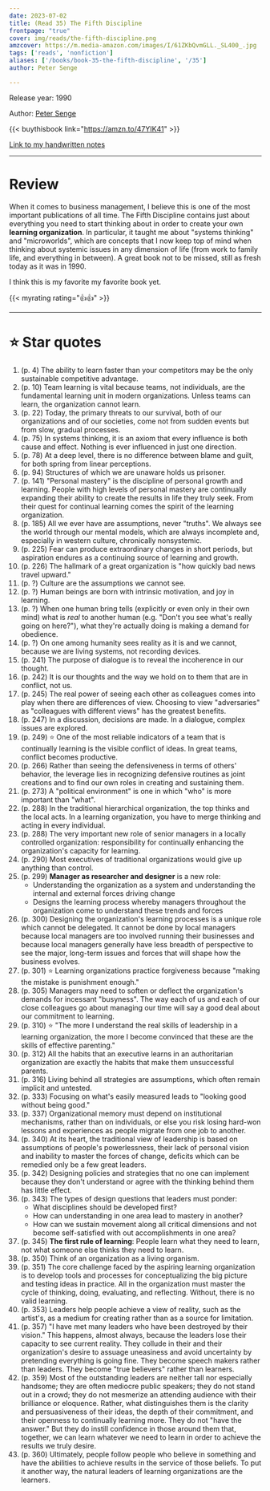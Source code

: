 ```yaml
---
date: 2023-07-02
title: (Read 35) The Fifth Discipline
frontpage: "true"
cover: img/reads/the-fifth-discipline.png
amzcover: https://m.media-amazon.com/images/I/61ZKbQvmGLL._SL400_.jpg
tags: ['reads', 'nonfiction']
aliases: ['/books/book-35-the-fifth-discipline', '/35']
author: Peter Senge

---
```


Release year: 1990

Author: [Peter Senge](https://en.wikipedia.org/wiki/Peter_Senge)

{{< buythisbook link="https://amzn.to/47YIK41" >}}

[Link to my handwritten notes](https://drive.google.com/file/d/1g3yoB0f_aydi_ML371b2YPPWSbRsPIGG/view?usp=drive_link)

---

# Review

When it comes to business management, I believe this is one of the most
important publications of all time. The Fifth Discipline contains just
about everything you need to start thinking about in order to create
your own **learning organization**. In particular, it taught me about
"systems thinking" and "microworlds", which are concepts that I now keep
top of mind when thinking about systemic issues in any dimension of life
(from work to family life, and everything in between). A great book not
to be missed, still as fresh today as it was in 1990.

I think this is my favorite my favorite book yet.

{{< myrating rating="👍👍" >}}

---

# :star: Star quotes
1. (p. 4) The ability to learn faster than your competitors may be the
   only sustainable competitive advantage.
1. (p. 10) Team learning is vital because teams, not individuals, are
   the fundamental learning unit in modern organizations. Unless teams
   can learn, the organization cannot learn.
1. (p. 22) Today, the primary threats to our survival, both of our
   organizations and of our societies, come not from sudden events but
   from slow, gradual processes.
1. (p. 75) In systems thinking, it is an axiom that every influence is
   both cause and effect. Nothing is ever influenced in just one
   direction.
1. (p. 78) At a deep level, there is no difference between blame and
   guilt, for both spring from linear perceptions.
1. (p. 94) Structures of which we are unaware holds us prisoner.
1. (p. 141) "Personal mastery" is the discipline of personal growth and
   learning. People with high levels of personal mastery are continually
   expanding their ability to create the results in life they truly
   seek. From their quest for continual learning comes the spirit of the
   learning organization.
1. (p. 185) All we ever have are assumptions, never "truths". We always
   see the world through our mental models, which are always incomplete
   and, especially in western culture, chronically nonsystemic.
1. (p. 225) Fear can produce extraordinary changes in short periods, but
   aspiration endures as a continuing source of learning and growth.
1. (p. 226) The hallmark of a great organization is "how quickly bad
   news travel upward."
1. (p. ?) Culture are the assumptions we cannot see.
1. (p. ?) Human beings are born with intrinsic motivation, and joy in
   learning.
1. (p. ?) When one human bring tells (explicitly or even only in their
   own mind) what is *real* to another human (e.g. "Don't you see what's
   really going on here?"), what they're actually doing is making a
   demand for obedience.
1. (p. ?) On one among humanity sees reality as it is and we cannot,
   because we are living systems, not recording devices.
1. (p. 241) The purpose of dialogue is to reveal the incoherence in our
   thought.
1. (p. 242) It is our thoughts and the way we hold on to them that are
   in conflict, not us.
1. (p. 245) The real power of seeing each other as colleagues comes into
   play when there are differences of view. Choosing to view
   "adversaries" as "colleagues with different views" has the greatest
   benefits.
1. (p. 247) In a discussion, decisions are made. In a dialogue, complex
   issues are explored.
1. (p. 249) :star: One of the most reliable indicators of a team that is
   continually learning is the visible conflict of ideas. In great
   teams, conflict becomes productive.
1. (p. 266) Rather than seeing the defensiveness in terms of others'
   behavior, the leverage lies in recognizing defensive routines as
   joint creations and to find our own roles in creating and sustaining
   them.
1. (p. 273) A "political environment" is one in which "who" is more
   important than "what".
1. (p. 288) In the traditional hierarchical organization, the top thinks
   and the local acts. In a learning organization, you have to merge
   thinking and acting in every individual.
1. (p. 288) The very important new role of senior managers in a locally
   controlled organization: responsibility for continually enhancing the
   organization's capacity for learning.
1. (p. 290) Most executives of traditional organizations would give up
   anything than control.
1. (p. 299) **Manager as researcher and designer** is a new role:
    - Understanding the organization as a system and understanding the
      internal and external forces driving change
    - Designs the learning process whereby managers throughout the
      organization come to understand these trends and forces
1. (p. 300) Designing the organization's learning processes is a unique
   role which cannot be delegated. It cannot be done by local managers
   because local managers are too involved running their businesses and
   because local managers generally have less breadth of perspective to
   see the major, long-term issues and forces that will shape how the
   business evolves.
1. (p. 301) :star: Learning organizations practice forgiveness because "making
   the mistake is punishment enough."
1. (p. 305) Managers may need to soften or deflect the organization's
   demands for incessant "busyness". The way each of us and each of our
   close colleagues go about managing our time will say a good deal
   about our commitment to learning.
1. (p. 310) :star: "The more I understand the real skills of leadership in a
   learning organization, the more I become convinced that these are the
   skills of effective parenting."
1. (p. 312) All the habits that an executive learns in an authoritarian
   organization are exactly the habits that make them unsuccessful
   parents.
1. (p. 316) Living behind all strategies are assumptions, which often
   remain implicit and untested.
1. (p. 333) Focusing on what's easily measured leads to "looking good
   without being good."
1. (p. 337) Organizational memory must depend on institutional
   mechanisms, rather than on individuals, or else you risk losing
   hard-won lessons and experiences as people migrate from one job to
   another.
1. (p. 340) At its heart, the traditional view of leadership is based on
   assumptions of people's powerlessness, their lack of personal vision
   and inability to master the forces of change, deficits which can be
   remedied only be a few great leaders.
1. (p. 342) Designing policies and strategies that no one can implement
   because they don't understand or agree with the thinking behind them
   has little effect.
1. (p. 343) The types of design questions that leaders must ponder:
    - What disciplines should be developed first?
    - How can understanding in one area lead to mastery in another?
    - How can we sustain movement along all critical dimensions and not
      become self-satisfied with out accomplishments in one area?
1. (p. 345) **The first rule of learning**: People learn what they need
   to learn, not what someone else thinks they need to learn.
1. (p. 350) Think of an organization as a living organism.
1. (p. 351) The core challenge faced by the aspiring learning
   organization is to develop tools and processes for conceptualizing
   the big picture and testing ideas in practice. All in the
   organization must master the cycle of thinking, doing, evaluating,
   and reflecting. Without, there is no valid learning.
1. (p. 353) Leaders help people achieve a view of reality, such as the
   artist's, as a medium for creating rather than as a source for
   limitation.
1. (p. 357) "I have met many leaders who have been destroyed by their
   vision." This happens, almost always, because the leaders lose their
   capacity to see current reality. They collude in their and their
   organization's desire to assuage uneasiness and avoid uncertainty by
   pretending everything is going fine. They become speech makers rather
   than leaders. They become "true believers" rather than learners.
1. (p. 359) Most of the outstanding leaders are neither tall nor
   especially handsome; they are often mediocre public speakers; they do
   not stand out in a crowd; they do not mesmerize an attending audience
   with their brilliance or eloquence. Rather, what distinguishes them
   is the clarity and persuasiveness of their ideas, the depth of their
   commitment, and their openness to continually learning more. They do
   not "have the answer." But they do instill confidence in those around
   them that, together, we can learn whatever we need to learn in order
   to achieve the results we truly desire.
1. (p. 360) Ultimately, people follow people who believe in something
   and have the abilities to achieve results in the service of those
   beliefs. To put it another way, the natural leaders of learning
   organizations are the learners.
